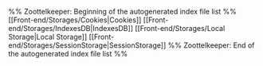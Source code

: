 %% Zoottelkeeper: Beginning of the autogenerated index file list  %%
 [[Front-end/Storages/Cookies|Cookies]]
 [[Front-end/Storages/IndexesDB|IndexesDB]]
 [[Front-end/Storages/Local Storage|Local Storage]]
 [[Front-end/Storages/SessionStorage|SessionStorage]]
%% Zoottelkeeper: End of the autogenerated index file list  %%
